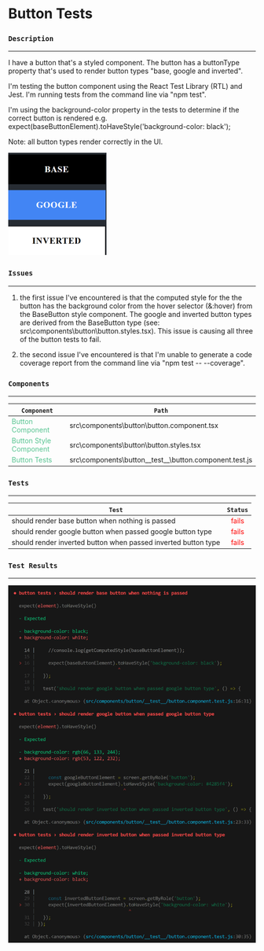 # Button Tests

<style>
  .name {
    color: #57c491;
  }
  .failure {
    color: red;
  }
</style>

### `Description`

---

I have a button that's a styled component. The button has a buttonType property that's used to render button types "base, google and inverted".

I'm testing the button component using the React Test Library (RTL) and Jest. I'm running tests from the command line via "npm test".

I'm using the background-color property in the tests to determine if the correct button is rendered e.g. expect(baseButtonElement).toHaveStyle('background-color: black');

Note: all button types render correctly in the UI.

![Rendered Button Types](./rendered-button-types.png)

### `Issues`

---

1. the first issue I've encountered is that the computed style for the the button has the background color from the hover selector (&:hover) from the BaseButton style component. The google and inverted button types are derived from the BaseButton type (see: src\components\button\button.styles.tsx). This issue is causing all three of the button tests to fail.

2. the second issue I've encountered is that I'm unable to generate a code coverage report from the command line via "npm test -- --coverage".

### `Components`

---

| `Component`                                      | `Path`                                                     |
| ------------------------------------------------ | ---------------------------------------------------------- |
| <span class='name'>Button Component</span>       | src\components\button\button.component.tsx                 |
| <span class='name'>Button Style Component</span> | src\components\button\button.styles.tsx                    |
| <span class='name'>Button Tests</span>           | src\components\button\_\_test\_\_\button.component.test.js |

### `Tests`

---

| `Test`                                                         |              `Status`              |
| -------------------------------------------------------------- | :--------------------------------: |
| should render base button when nothing is passed               | <span class='failure'>fails</span> |
| should render google button when passed google button type     | <span class='failure'>fails</span> |
| should render inverted button when passed inverted button type | <span class='failure'>fails</span> |

### `Test Results`

---

![Test Results](./button-test-results.png)
